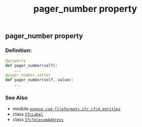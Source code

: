 ﻿---
title: pager_number property
second_title: Aspose.CAD for Python via .NET API References
description: 
type: docs
weight: 70
url: /python-net/aspose.cad.fileformats.ifc.ifc4.entities/ifctelecomaddress/pager_number/
is_root: false
---

## pager_number property

### Definition:
```python
@property
def pager_number(self):
    ...
@pager_number.setter
def pager_number(self, value):
    ...
```

### See Also
* module [`aspose.cad.fileformats.ifc.ifc4.entities`](../../)
* class [`IfcLabel`](/cad/python-net/aspose.cad.fileformats.ifc.ifc4.types/ifclabel)
* class [`IfcTelecomAddress`](/cad/python-net/aspose.cad.fileformats.ifc.ifc4.entities/ifctelecomaddress)
